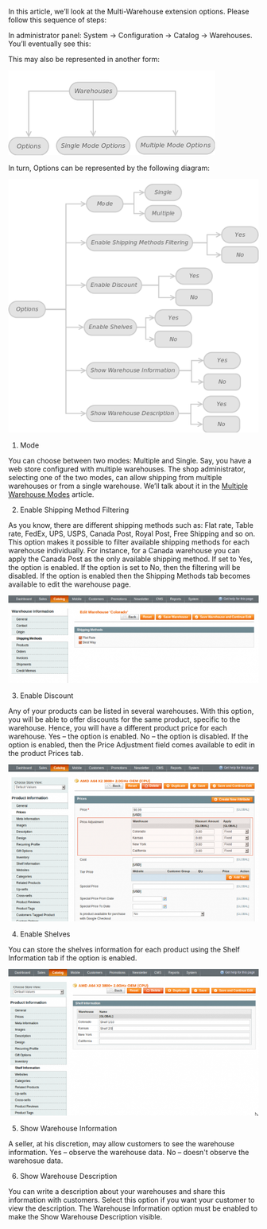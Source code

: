 In this article, we’ll look at the Multi-Warehouse extension options. Please follow this sequence of steps:

In administrator panel: System -> Configuration -> Catalog -> Warehouses. You’ll eventually see this:


This may also be represented in another form:

![Figure 1. Options Overview](multiple-warehouse-figure-1-1.png)


In turn, Options can be represented by the following diagram:

![Figure 2. General Options](multiple-warehouse-figure-1-2.png)

1. Mode

You can choose between two modes: Multiple and Single. Say, you have a web store configured with multiple warehouses. The shop administrator, selecting one of the two modes, can allow shipping from multiple warehouses or from a single warehouse. We’ll talk about it in the [Multiple Warehouse Modes](http://merchantprotocol.com/multiple-warehouse-single-mode/) article.

2. Enable Shipping Method Filtering

As you know, there are different shipping methods such as: Flat rate, Table rate, FedEx, UPS, USPS, Canada Post, Royal Post, Free Shipping and so on. This option makes it possible to filter available shipping methods for each warehouse individually. For instance, for a Canada warehouse you can apply the Canada Post as the only available shipping method. If set to Yes, the option is enabled. If the option is set to No, then the filtering will be disabled. If the option is enabled then the Shipping Methods tab becomes available to edit the warehouse page.

![Multiple Warehouse - Edit Warehouse - Shipping Methods](multiple-warehouse-warehouse-shipping-methods-700x244.png)

 
3. Enable Discount

Any of your products can be listed in several warehouses. With this option, you will be able to offer discounts for the same product, specific to the warehouse. Hence, you will have a different product price for each warehouse. Yes – the option is enabled. No – the option is disabled. If the option is enabled, then the Price Adjustment field comes available to edit in the product Prices tab.

![Multiple Warehouse - Edit Product - Prices - Price Adjustment](multiple-warehouse-product-prices-priceadjustment-700x439.png)


4. Enable Shelves

You can store the shelves information for each product using the Shelf Information tab if the option is enabled.

![Multiple Warehouse - Edit Product - Shelf Information](multiple-warehouse-product-shelves-700x409.png)

 
5. Show Warehouse Information

A seller, at his discretion, may allow customers to see the warehouse information. Yes – observe the warehouse data. No – doesn't observe the warehosue data.

6. Show Warehouse Description

You can write a description about your warehouses and share this information with customers. Select this option if you want your customer to view the description. The Warehouse Information option must be enabled to make the Show Warehouse Description visible. 
